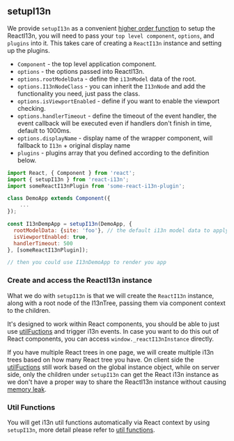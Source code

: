 ## setupI13n

We provide `setupI13n` as a convenient [higher order function](https://medium.com/@dan_abramov/mixins-are-dead-long-live-higher-order-components-94a0d2f9e750) to setup the ReactI13n, you will need to pass your `top level component`, `options`, and `plugins` into it. This takes care of creating a `ReactI13n` instance and setting up the plugins.

 * `Component` - the top level application component.
 * `options` - the options passed into ReactI13n.
 * `options.rootModelData` - define the `i13nModel` data of the root.
 * `options.I13nNodeClass` - you can inherit the `I13nNode` and add the functionality you need, just pass the class.
 * `options.isViewportEnabled` - define if you want to enable the viewport checking.
 * `options.handlerTimeout` - define the timeout of the event handler, the event callback will be executed even if handlers don't finish in time, default to 1000ms.
 * `options.displayName` - display name of the wrapper component, will fallback to `I13n` + original display name
 * `plugins` - plugins array that you defined according to the definition below.

```js
import React, { Component } from 'react';
import { setupI13n } from 'react-i13n';
import someReactI13nPlugin from 'some-react-i13n-plugin';

class DemoApp extends Component({
    ...
});

const I13nDempApp = setupI13n(DemoApp, {
  rootModelData: {site: 'foo'}, // the default i13n model data to apply to all i13n nodes
  isViewportEnabled: true,
  handlerTimeout: 500
}, [someReactI13nPlugin]);

// then you could use I13nDemoApp to render you app
```

### Create and access the ReactI13n instance

What we do with `setupI13n` is that we will create the `ReactI13n` instance, along with a root node of the I13nTree, passing them via component context to the children.

It's designed to work within React components, you should be able to just use [utilFuctions](https://github.com/yahoo/react-i13n/blob/master/docs/guides/utilFunctions.md) and trigger i13n events. In case you want to do this out of React components, you can access `window._reactI13nInstance` directly.

If you have multiple React trees in one page, we will create multiple i13n trees based on how many React tree you have. On client side the [utilFuctions](https://github.com/yahoo/react-i13n/blob/master/docs/guides/utilFunctions.md) still work based on the global instance object, while on server side, only the children under `setupI13n` can get the React i13n instance as we don't have a proper way to share the ReactI13n instance without causing [memory leak](https://github.com/yahoo/react-i13n/pull/100).


### Util Functions

You will get i13n util functions automatically via React context by using `setupI13n`, more detail please refer to [util functions](../guides/utilFunctions.md).
